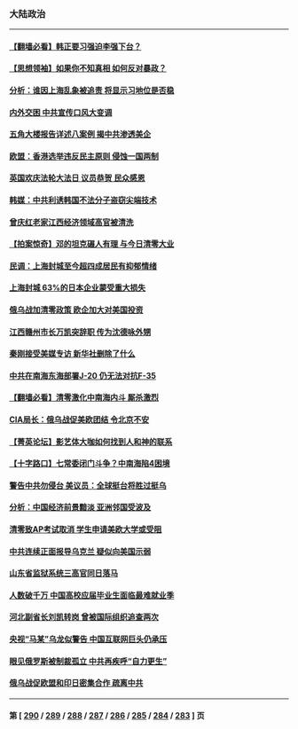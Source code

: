 ### 大陆政治
---
#### [【翻墙必看】韩正要习强迫李强下台？](../../pages/ncid277/n13730792.md) 
#### [【思想领袖】如果你不知真相 如何反对暴政？](../../pages/ncid277/n13729014.md) 
#### [分析：谁因上海乱象被追责 将显示习地位是否稳](../../pages/ncid277/n13730482.md) 
#### [内外交困 中共宣传口风大变调](../../pages/ncid277/n13730675.md) 
#### [五角大楼报告详述八案例 揭中共渗透美企](../../pages/ncid277/n13730587.md) 
#### [欧盟：香港选举违反民主原则 侵蚀一国两制](../../pages/ncid277/n13730387.md) 
#### [英国欢庆法轮大法日 议员恭贺 民众感恩](../../pages/ncid277/n13730266.md) 
#### [韩媒：中共利诱韩国不法分子盗窃尖端技术](../../pages/ncid277/n13730424.md) 
#### [曾庆红老家江西经济领域高官被清洗](../../pages/ncid277/n13730401.md) 
#### [【拍案惊奇】邓的坦克碾人有理 与今日清零大业](../../pages/ncid277/n13729574.md) 
#### [民调：上海封城至今超四成居民有抑郁情绪](../../pages/ncid277/n13730381.md) 
#### [上海封城 63%的日本企业蒙受重大损失](../../pages/ncid277/n13730353.md) 
#### [俄乌战加清零政策 欧企加大对美国投资](../../pages/ncid277/n13730219.md) 
#### [江西赣州市长万凯突辞职 传为沈德咏外甥](../../pages/ncid277/n13730147.md) 
#### [秦刚接受美媒专访 新华社删除了什么](../../pages/ncid277/n13729851.md) 
#### [中共在南海东海部署J-20 仍无法对抗F-35](../../pages/ncid277/n13723021.md) 
#### [【翻墙必看】清零激化中南海内斗 厮杀激烈](../../pages/ncid277/n13729895.md) 
#### [CIA局长：俄乌战促美欧团结 令北京不安](../../pages/ncid277/n13729735.md) 
#### [【菁英论坛】影艺体大咖如何找到人和神的联系](../../pages/ncid277/n13729847.md) 
#### [【十字路口】七常委闭门斗争？中南海陷4困境](../../pages/ncid277/n13729513.md) 
#### [警告中共勿侵台 美议员：全球挺台将胜过挺乌](../../pages/ncid277/n13729571.md) 
#### [分析：中国经济前景黯淡 亚洲邻国受波及](../../pages/ncid277/n13729719.md) 
#### [清零致AP考试取消 学生申请美欧大学或受阻](../../pages/ncid277/n13729570.md) 
#### [中共连续正面报导乌克兰 疑似向美国示弱](../../pages/ncid277/n13729701.md) 
#### [山东省监狱系统三高官同日落马](../../pages/ncid277/n13729690.md) 
#### [人数破千万 中国高校应届毕业生面临最难就业季](../../pages/ncid277/n13729680.md) 
#### [河北副省长刘凯转岗 曾被国际组织追查两次](../../pages/ncid277/n13729676.md) 
#### [央视“马某”乌龙似警告 中国互联网巨头仍承压](../../pages/ncid277/n13729673.md) 
#### [眼见俄罗斯被制裁孤立 中共再疾呼“自力更生”](../../pages/ncid277/n13729666.md) 
#### [俄乌战促欧盟和印日密集合作 疏离中共](../../pages/ncid277/n13727386.md) 

---
#### 第 [ [290](./290.md) / [289](./289.md) / [288](./288.md) / [287](./287.md) / [286](./286.md) / [285](./285.md) / [284](./284.md) / [283](./283.md) ] 页

